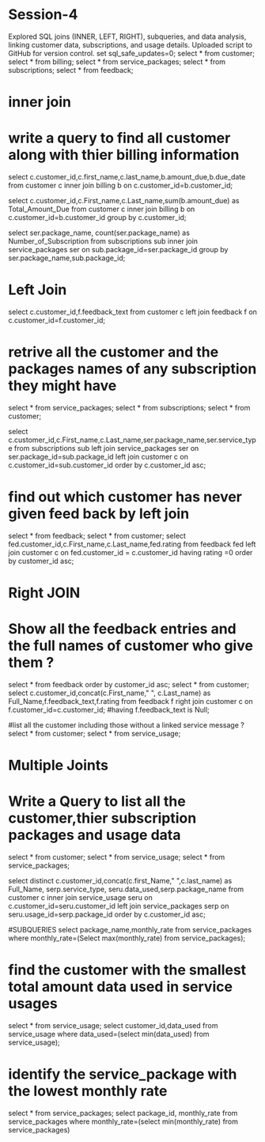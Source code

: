 # Session-4
Explored SQL joins (INNER, LEFT, RIGHT), subqueries, and data analysis, linking customer data, subscriptions, and usage details. Uploaded script to GitHub for version control.
set sql_safe_updates=0;
select * from customer;
select * from billing;
select * from  service_packages;
select * from  subscriptions;
select * from feedback; 
# inner join


# write a query to find all customer along with thier billing information

select c.customer_id,c.first_name,c.last_name,b.amount_due,b.due_date
from customer c
inner join billing b on c.customer_id=b.customer_id;

select c.customer_id,c.First_name,c.Last_name,sum(b.amount_due) as Total_Amount_Due
from customer c
inner join billing b on c.customer_id=b.customer_id group by c.customer_id; 


select ser.package_name, count(ser.package_name)  as Number_of_Subscription
from subscriptions sub
inner join service_packages ser on sub.package_id=ser.package_id 
group by ser.package_name,sub.package_id;



# Left Join

select c.customer_id,f.feedback_text
from customer c
left join feedback f on c.customer_id=f.customer_id;

# retrive all the customer and the packages names of any subscription  they might have
select * from  service_packages;
select * from  subscriptions;
select * from customer;


select c.customer_id,c.First_name,c.Last_name,ser.package_name,ser.service_type
from subscriptions sub 
left join  service_packages ser on ser.package_id=sub.package_id
left join customer c on c.customer_id=sub.customer_id order by c.customer_id asc;


# find out which customer has never given feed back by left join
select * from feedback; 
select * from customer;
select fed.customer_id,c.First_name,c.Last_name,fed.rating
from feedback fed
left join  customer c on fed.customer_id = c.customer_id
having rating =0 order by customer_id asc;


# Right JOIN
# Show all the feedback entries and  the full names of customer who give them ?

select * from feedback order by customer_id asc; 
select * from customer;
select c.customer_id,concat(c.First_name," ", c.Last_name) as Full_Name,f.feedback_text,f.rating
from feedback f
right join customer c on f.customer_id=c.customer_id;
#having f.feedback_text is Null;


#list all the customer including those without a linked service message ? 
select * from customer;
select * from service_usage;



# Multiple Joints
# Write a Query to list all the customer,thier subscription packages and usage data
select * from customer;
select * from service_usage;
select * from service_packages;

select distinct c.customer_id,concat(c.first_Name," ",c.last_name) as Full_Name, serp.service_type,
seru.data_used,serp.package_name from customer c
inner join service_usage seru on c.customer_id=seru.customer_id
left join service_packages serp on seru.usage_id=serp.package_id order by c.customer_id asc; 

#SUBQUERIES
select package_name,monthly_rate from service_packages
where monthly_rate=(Select max(monthly_rate) from service_packages);

# find the customer with the smallest total amount data used in service usages


select * from service_usage;
select customer_id,data_used from service_usage
where data_used=(select min(data_used) from service_usage);  


# identify the service_package with the lowest monthly rate
select * from service_packages;
select package_id, monthly_rate from   service_packages
where monthly_rate=(select min(monthly_rate) from service_packages)

